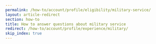 ```yaml
---
permalink: /how-to/account/profile/eligibility/military-service/
layout: article-redirect
section: how-to
title: How to answer questions about military service
redirect: /how-to/account/profile/experience/military/
skip_index: true
---
```

